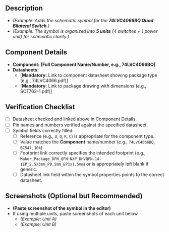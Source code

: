 ## Description

* *(Example: Adds the schematic symbol for the **74LVC4066BQ Quad Bilateral Switch**.)*
* *(Example: The symbol is organized into **5 units** (4 switches + 1 power unit) for schematic clarity.)*

## Component Details

* **Component:** **[Full Component Name/Number, e.g., 74LVC4066BQ]**
* **Datasheets:**
  * [**Mandatory:** Link to component datasheet showing package type (e.g., 74LVC4066.pdf)]
  * [**Mandatory:** Link to package drawing with dimensions (e.g., SOT762-1.pdf)]

## Verification Checklist

* [ ] Datasheet checked and linked above in Component Details.
* [ ] Pin names and numbers verified against the specified datasheet.
* [ ] Symbol fields correctly filled:
  * [ ] Reference (e.g., `U`, `Q`, `R`, `C`) is appropriate for the component type.
  * [ ] Value matches the **Component** name/number (e.g., `74LVC4066BQ`, `BC547`, `10k`).
  * [ ] Footprint link correctly specifies the intended footprint (e.g., `Maker_Package_DFN_QFN:NXP_DHVQFN-14-1EP_2.5x3mm_P0.5mm_EP1x1.5mm`) or is appropriately left blank if generic.
  * [ ] Datasheet link field within the symbol properties points to the correct datasheet.

## Screenshots (Optional but Recommended)

* **(Paste screenshot of the symbol in the editor)**
* If using multiple units, paste screenshots of each unit below
  * *(Example: Unit A)*
  * *(Example: Unit B)*
